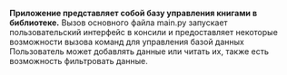 **Приложение представляет собой базу управления книгами в библиотеке.**
  Вызов основного файла main.py запускает пользовательский интерфейс в консили 
и предоставляет некоторые возможности вызова команд для управления базой данных
Пользователь может добавлять данные или читать их, также есть возможность фильтровать данные.
